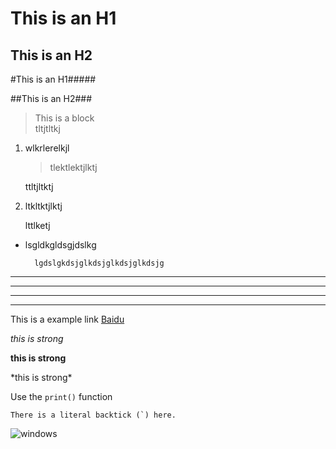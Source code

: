 This is an H1
=
This is an H2
-
#This is an H1#####

##This is an H2###


> This is a block  
> tltjtltkj 

1. wlkrlerelkjl

	>tlektlektjlktj 

	ttltjltktj

2.	ltkltktjlktj 

	lttlketj  


* lsgldkgldsgjdslkg

		lgdslgkdsjglkdsjglkdsjglkdsjg

***
---
---
___



This is a example link [Baidu](http://baidu.com "")

*this is strong*

**this is strong**

\*this is strong\*

Use the `print()` function

``There is a literal backtick (`) here.``

![windows](C:\Users\Public\Github\TianluG.github.io\windows.jpg)
